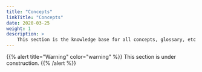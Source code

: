 ```yaml
---
title: "Concepts"
linkTitle: "Concepts"
date: 2020-03-25
weight: 1
description: >
    This section is the knowledge base for all concepts, glossary, etc that are associated with OLM  
---
```


{{% alert title="Warning" color="warning" %}}
This section is under construction. 
{{% /alert %}}


